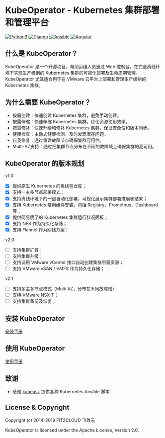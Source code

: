 # KubeOperator - Kubernetes 集群部署和管理平台

[![Python3](https://img.shields.io/badge/python-3.6-green.svg?style=plastic)](https://www.python.org/)
[![Django](https://img.shields.io/badge/django-2.1-brightgreen.svg?style=plastic)](https://www.djangoproject.com/)
[![Ansible](https://img.shields.io/badge/ansible-2.6.5-blue.svg?style=plastic)](https://www.ansible.com/)
[![Angular](https://img.shields.io/badge/angular-7.0.4-red.svg?style=plastic)](https://www.angular.cn/)

## 什么是 KubeOperator？

KubeOperator 是一个开源项目，帮助运维人员通过 Web 控制台，在完全离线环境下实现生产级别的 Kubernetes 集群的可视化部署及生命周期管理。KubeOperator 尤其适合用于在 VMware 云平台上部署和管理生产级别的 Kubernetes 集群。

## 为什么需要 KubeOperator？

-  按需创建：快速创建 Kubernetes 集群，避免手动创建。
-  按需伸缩：快速伸缩 Kubernetes 集群，优化资源使用效率。
-  按需修补：快速升级和修补 Kubernetes 集群，保证安全性和版本同步。
-  健康检查：主动式健康检测，及时发现潜在问题。
-  自我修复：通过重建故障节点确保集群可用性。
-  Multi-AZ支持：通过把集群节点分布在不同的故障域上确保集群的高可用。

## KubeOperator 的版本规划

 v1.0

- [x] 提供原生 Kubernetes 的离线包仓库；
- [x] 支持一主多节点部署模式；
- [x] 支持离线环境下的一键自动化部署，可视化展示集群部署进展和结果；
- [x] 支持 Kubernetes 常用组件安装，包括 Registry，Promethus，Dashboard等；
- [x] 提供简易明了的 Kubernetes 集群运行状况面板；
- [x] 支持 NFS 作为持久化存储；
- [x] 支持 Flannel 作为网络方案；

 v2.0

- [ ] 支持集群扩容；
- [ ] 支持集群升级；
- [ ] 支持调用 VMware vCenter 接口自动创建集群所需资源；
- [ ] 支持 VMware vSAN / VMFS 作为持久化存储；

 v2.1
 
- [ ] 支持多主多节点模式（Multi AZ，分布在不同故障域） 
- [ ] 支持 VMware NSX-T；
- [ ] 支持集群备份及恢复；

## 安装 KubeOperator

 [安装手册](https://github.com/fit2anything/KubeOperator/blob/master/docs/install.md)

## 使用 KubeOperator

 [使用手册](https://github.com/fit2anything/KubeOperator/blob/master/docs/user-guide.md)

## 致谢

- 感谢 [kubeasz](https://github.com/easzlab/kubeasz) 提供各种 Kubernetes Ansible 脚本.

## License & Copyright

Copyright (c) 2014-2019 FIT2CLOUD 飞致云

KubeOperator is licensed under the Apache License, Version 2.0.
